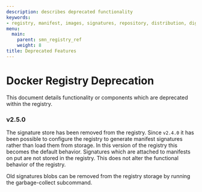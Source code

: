 ```yaml
---
description: describes deprecated functionality
keywords:
- registry, manifest, images, signatures, repository, distribution, digest
menu:
  main:
    parent: smn_registry_ref
    weight: 8
title: Deprecated Features
---
```


# Docker Registry Deprecation

This document details functionality or components which are deprecated within
the registry.

### v2.5.0

The signature store has been removed from the registry.  Since `v2.4.0` it has
been possible to configure the registry to generate manifest signatures rather
than load them from storage.   In this version of the registry this becomes
the default behavior.  Signatures which are attached to manifests on put are
not stored in the registry.  This does not alter the functional behavior of
the registry.

Old signatures blobs can be removed from the registry storage by running the
garbage-collect subcommand.
